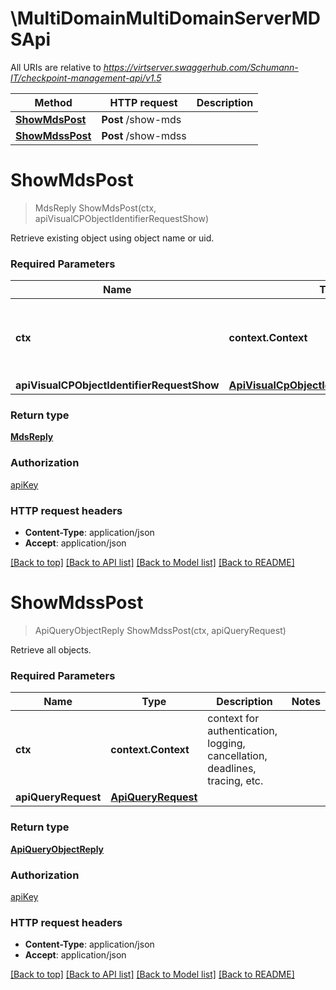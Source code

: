 # \MultiDomainMultiDomainServerMDSApi

All URIs are relative to *https://virtserver.swaggerhub.com/Schumann-IT/checkpoint-management-api/v1.5*

Method | HTTP request | Description
------------- | ------------- | -------------
[**ShowMdsPost**](MultiDomainMultiDomainServerMDSApi.md#ShowMdsPost) | **Post** /show-mds | 
[**ShowMdssPost**](MultiDomainMultiDomainServerMDSApi.md#ShowMdssPost) | **Post** /show-mdss | 


# **ShowMdsPost**
> MdsReply ShowMdsPost(ctx, apiVisualCPObjectIdentifierRequestShow)


Retrieve existing object using object name or uid.

### Required Parameters

Name | Type | Description  | Notes
------------- | ------------- | ------------- | -------------
 **ctx** | **context.Context** | context for authentication, logging, cancellation, deadlines, tracing, etc.
  **apiVisualCPObjectIdentifierRequestShow** | [**ApiVisualCpObjectIdentifierRequestShow**](ApiVisualCpObjectIdentifierRequestShow.md)|  | 

### Return type

[**MdsReply**](MdsReply.md)

### Authorization

[apiKey](../README.md#apiKey)

### HTTP request headers

 - **Content-Type**: application/json
 - **Accept**: application/json

[[Back to top]](#) [[Back to API list]](../README.md#documentation-for-api-endpoints) [[Back to Model list]](../README.md#documentation-for-models) [[Back to README]](../README.md)

# **ShowMdssPost**
> ApiQueryObjectReply ShowMdssPost(ctx, apiQueryRequest)


Retrieve all objects.

### Required Parameters

Name | Type | Description  | Notes
------------- | ------------- | ------------- | -------------
 **ctx** | **context.Context** | context for authentication, logging, cancellation, deadlines, tracing, etc.
  **apiQueryRequest** | [**ApiQueryRequest**](ApiQueryRequest.md)|  | 

### Return type

[**ApiQueryObjectReply**](ApiQueryObjectReply.md)

### Authorization

[apiKey](../README.md#apiKey)

### HTTP request headers

 - **Content-Type**: application/json
 - **Accept**: application/json

[[Back to top]](#) [[Back to API list]](../README.md#documentation-for-api-endpoints) [[Back to Model list]](../README.md#documentation-for-models) [[Back to README]](../README.md)

